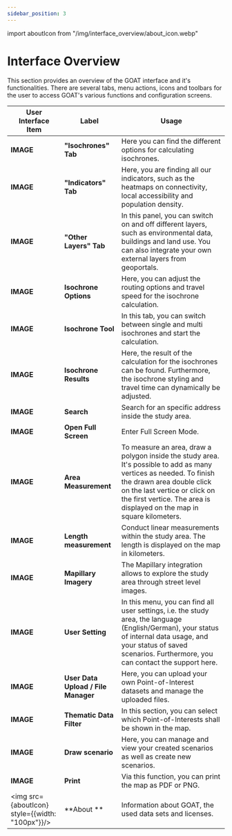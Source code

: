 ```yaml
---
sidebar_position: 3
---
```


import aboutIcon from "/img/interface_overview/about_icon.webp"


# Interface Overview

This section provides an overview of the GOAT interface and it's functionalities. There are several tabs, menu actions, icons and toolbars for the user to access GOAT's various functions and configuration screens.

| User Interface Item | Label | Usage |
| --- | --- | --- |
| **IMAGE** | **"Isochrones" Tab** | Here you can find the different options for calculating isochrones. | 
| **IMAGE** | **"Indicators" Tab** | Here, you are finding all our indicators, such as the heatmaps on connectivity, local accessibility and population density. |
| **IMAGE** | **"Other Layers" Tab** | In this panel, you can switch on and off different layers, such as environmental data, buildings and land use. You can also integrate your own external layers from geoportals. |
| **IMAGE** | **Isochrone Options** | Here, you can adjust the routing options and travel speed for the isochrone calculation. |
| **IMAGE** | **Isochrone Tool** | In this tab, you can switch between single and multi isochrones and start the calculation. |
| **IMAGE** | **Isochrone Results** | Here, the result of the calculation for the isochrones can be found. Furthermore, the isochrone styling and travel time can dynamically be adjusted. |
| **IMAGE** | **Search** | Search for an specific address inside the study area. |
| **IMAGE** | **Open Full Screen** | Enter Full Screen Mode. |
| **IMAGE** | **Area Measurement** | To measure an area, draw a polygon inside the study area. It's possible to add as many vertices as needed. To finish the drawn area double click on the last vertice or click on the first vertice. The area is displayed on the map in square kilometers. |
| **IMAGE** | **Length measurement** | Conduct linear measurements within the study area. The length is displayed on the map in kilometers. |
| **IMAGE** | **Mapillary Imagery** | The Mapillary integration allows to explore the study area through street level images. |
| **IMAGE** | **User Setting** | In this menu, you can find all user settings, i.e. the study area, the language (English/German), your status of internal data usage, and your status of saved scenarios. Furthermore, you can contact the support here. |
| **IMAGE** | **User Data Upload / File Manager** | Here, you can upload your own Point-of-Interest datasets and manage the uploaded files. |
| **IMAGE** | **Thematic Data Filter** | In this section, you can select which Point-of-Interests shall be shown in the map. |
| **IMAGE** | **Draw scenario** | Here, you can manage and view your created scenarios as well as create new scenarios. |
| **IMAGE** | **Print** | Via this function, you can print the map as PDF or PNG. |
| <img src={aboutIcon} style={{width: "100px"}}/> | **About ** | Information about GOAT, the used data sets and licenses. |

